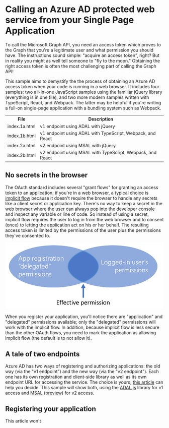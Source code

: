 # Calling an Azure AD protected web service from your Single Page Application

To call the Microsoft Graph API, you need an access token which proves to the Graph that you're a legitimate user and what permission you should have. The instructions sound simple: "acquire an access token", right? But in reality you might as well tell someone to "fly to the moon." Obtaining the right access token is often the most challenging part of calling the Graph API!

This sample aims to demystify the the process of obtaining an Azure AD access token when your code is running in a web browser. It includes four samples: two all-in-one JavaScript samples using the familiar jQuery library (everything is in one file), and two more modern samples written with TypeScript, React, and Webpack. The latter may be helpful if you're writing a full-on single-page application with a bundling system such as Webpack.

<table>
<tr><th>File</th><th>Description</th></tr>
<tr><td>index.1a.html</td><td>v1 endpoint using ADAL with jQuery</td>
<tr><td>index.1b.html</td><td>v1 endpoint using ADAL with TypeScript, Webpack, and React</td>
<tr><td>index.2a.html</td><td>v2 endpoint using MSAL with jQuery</td>
<tr><td>index.2b.html</td><td>v2 endpoint using MSAL with TypeScript, Webpack, and React</td>
</table>

## No secrets in the browser 

The OAuth standard includes several "grant flows" for granting an access token to an application; if you're in a web browser, a typical choice is [implicit flow](https://docs.microsoft.com/en-us/azure/active-directory/develop/v1-oauth2-implicit-grant-flow) because it doesn't require the browser to handle any secrets like a client secret or application key. There's no way to keep a secret in the web browser where the user can always pop into the developer console and inspect any variable or line of code. So instead of using a secret, implicit flow requires the user to log in from the web browser and to consent (once) to letting the application act on his or her behalf. The resulting access token is limited by the permissions of the user plus the permissions they've consented to.

![Effective permission](2018-11-EffectivePermissions.png)

When you register your application, you'll notice there are "application" and "delegated" permissions available; only the "delegated" permissions will work with the implicit flow. In addition, because implicit flow is less secure than the other OAuth flows, you need to mark the application as allowing implicit flow (the default is to not allow it).

## A tale of two endpoints

Azure AD has two ways of registering and authorizing applications: the old way (via the "v1 endpoint") and the new way (via the "v2 endpoint"). Each one has its own registration and client-side library as well as its own endpoint URL for accessing the service. The choice is yours; [this article](https://docs.microsoft.com/en-us/azure/active-directory/develop/azure-ad-endpoint-comparison) can help you decide. This sample will show both, using the [ADAL.js](https://docs.microsoft.com/en-us/azure/active-directory/develop/active-directory-authentication-libraries) library for v1 access and [MSAL (preview)](https://docs.microsoft.com/en-us/azure/active-directory/develop/reference-v2-libraries) for v2 access.

## Registering your application

This article won't 
